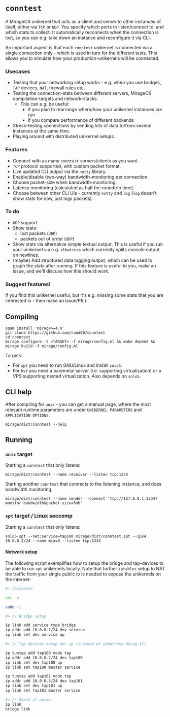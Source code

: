 # `conntest`

A MirageOS unikernel that acts as a client and server to 
other instances of itself, either via `TCP` or `UDP`. You specify 
which ports to listen/connect to, and which stats to collect. It automatically 
reconnects when the connection is lost, so you can e.g. take down an instance 
and reconfigure it via CLI. 

An important aspect is that each `conntest` unikernel is connected via a single
connection only - which is used in turn for the different tests. This allows you
to simulate how your production-unikernels will be connected.

### Usecases
* Testing that your networking setup works - e.g. when you use  bridges, 
  `TAP` devices, `NAT`, firewall rules etc.
* Testing the connection-stats between different servers, MirageOS compilation-targets 
  and network-stacks.
  * This can e.g. be useful:
    * if you plan to rearrange where/how your unikernel instances are run
    * if you compare performance of different backends
* Stress-testing connections by sending lots of data to/from several instances
  at the same time.
* Playing around with distributed unikernel setups.

### Features
* Connect with as many `conntest` servers/clients as you want.
* `TCP` protocol supported, with custom packet format.
* Live updated CLI output via the `notty` library.
* Enable/disable (two-way) bandwidth-monitoring per connection.
* Choose packet-size when bandwidth-monitoring.
* Latency monitoring (calculated as half the roundtrip time).
* Choose between other CLI UIs - currently `notty` and `log` 
  (`log` doesn't show stats for now, just logs packets).

### To do
* `UDP` support
* Show stats:
  * lost packets (`UDP`)
  * packets out of order (`UDP`)
* Show stats via alternative simple textual output. This is useful if you run your unikernel 
  via e.g. `albatross` which currently splits console output on newlines.
* (maybe) Add structured data logging output, which can be used to graph the stats after running.
  If this feature is useful to you, make an issue, and we'll discuss how this should work.

### Suggest features!
If you find this unikernel useful, but it's e.g. missing some stats that you are interested in - then make an issue/PR (: 

## Compiling

```
opam install 'mirage>=4.0'
git clone https://github.com/rand00/conntest
cd conntest
mirage configure -t <TARGET> -f mirage/config.ml && make depend && mirage build -f mirage/config.ml
```
Targets:
* For `spt` you need to run GNU/Linux and install `solo5`. 
* For `hvt` you need a baremetal server (i.e. supporting virtualization) or a VPS supporting nested virtualization. Also depends on `solo5`.

## CLI help

After compiling for `unix` - you can get a manual page, where the most 
relevant runtime parameters are under 
`UNIKERNEL PARAMETERS` and `APPLICATION OPTIONS`:
```
mirage/dist/conntest --help
```

## Running 

### `unix` target

Starting a `conntest` that only listens:
```
mirage/dist/conntest --name receiver --listen tcp:1234
```

Starting another `conntest` that connects to the listening instance, 
and does bandwidth monitoring:
```
mirage/dist/conntest --name sender --connect 'tcp://127.0.0.1:1234?monitor-bandwidth&packet-size=5mb'
```

### `spt` target / Linux seccomp 

Starting a `conntest` that only listens:
```
solo5-spt --net:service=tap100 mirage/dist/conntest.spt --ipv4 10.0.0.2/24 --name miav0 --listen tcp:1234
```

#### Network setup

The following script exemplifies how to setup the bridge and tap-devices to be able to run `spt` unikernels locally. 
Note that further `iptables` setup to NAT the traffic from your single public ip is needed to expose the unikernels 
on the internet:

``` bash
#! /bin/bash

set -e

sudo -i

#> // Bridge setup

ip link add service type bridge
ip addr add 10.0.0.1/24 dev service
ip link set dev service up

#> // Tap devices setup per ip (instead of albatross doing it)

ip tuntap add tap100 mode tap
ip addr add 10.0.0.2/24 dev tap100
ip link set dev tap100 up
ip link set tap100 master service

ip tuntap add tap101 mode tap
ip addr add 10.0.0.3/24 dev tap101
ip link set dev tap101 up
ip link set tap101 master service

#> // Check if works
ip link
bridge link
```
